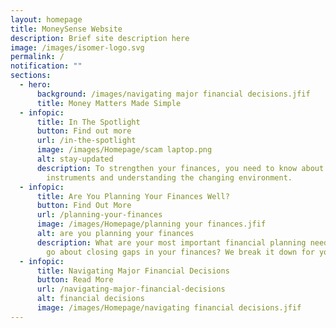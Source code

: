 ```yaml
---
layout: homepage
title: MoneySense Website
description: Brief site description here
image: /images/isomer-logo.svg
permalink: /
notification: ""
sections:
  - hero:
      background: /images/navigating major financial decisions.jfif
      title: Money Matters Made Simple
  - infopic:
      title: In The Spotlight
      button: Find out more
      url: /in-the-spotlight
      image: /images/Homepage/scam laptop.png
      alt: stay-updated
      description: To strengthen your finances, you need to know about new financial
        instruments and understanding the changing environment.
  - infopic:
      title: Are You Planning Your Finances Well?
      button: Find Out More
      url: /planning-your-finances
      image: /images/Homepage/planning your finances.jfif
      alt: are you planning your finances
      description: What are your most important financial planning needs? How do you
        go about closing gaps in your finances? We break it down for you.
  - infopic:
      title: Navigating Major Financial Decisions
      button: Read More
      url: /navigating-major-financial-decisions
      alt: financial decisions
      image: /images/Homepage/navigating financial decisions.jfif
---
```

